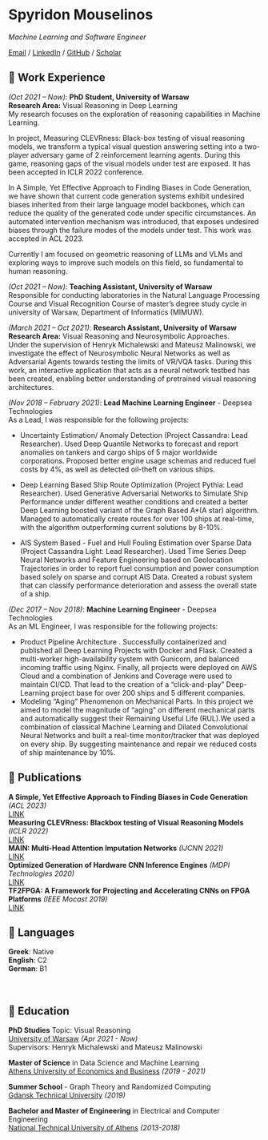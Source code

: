 # Spyridon Mouselinos

_Machine Learning and Software Engineer_

[Email](mailto:mouselinos.spur.kw@gmail.com) / [LinkedIn](https://www.linkedin.com/in/spyridon-mouselinos/) / [GitHub](https://github.com/SpyrosMouselinos) / [Scholar](https://scholar.google.com/citations?user=D6TDBuUAAAAJ&hl=en)


## 💼 Work Experience
_(Oct  2021 – Now)_: **PhD Student, University of Warsaw**<br>
**Research Area:** Visual Reasoning in Deep Learning<br>
My research focuses on the exploration of reasoning capabilities in Machine Learning. <br>
<p>In project, Measuring CLEVRness: Black-box testing of visual reasoning models, we transform a typical visual question answering setting into a two-player adversary game of 2 reinforcement learning agents. During this game, reasoning gaps of the visual models under test are exposed. It has been accepted in ICLR 2022 conference.<br>
<p>In A Simple, Yet Effective Approach to Finding Biases in Code Generation, we have shown that current code generation systems exhibit undesired biases inherited from their large language model backbones, which can reduce the quality of the generated code under specific circumstances. An automated intervention mechanism was introduced, that exposes undesired biases through the failure modes of the models under test. This work was accepted in ACL 2023.<br>
<p>Currently I am focused on geometric reasoning of LLMs and VLMs and exploring ways to improve such models on this field, so fundamental to human reasoning.<br>

_(Oct  2021 – Now)_: **Teaching Assistant, University of Warsaw**<br>
Responsible for conducting laboratories in the Natural Language Processing Course and Visual Recognition Course of master’s degree study cycle in university of Warsaw, Department of Informatics (MIMUW). 

_(March 2021 – Oct 2021)_: **Research Assistant, University of Warsaw**<br>
**Research Area:** Visual Reasoning and Neurosymbolic Approaches. <br>
Under the supervision of Henryk Michalewski and Mateusz Malinowski, we investigate the effect of Neurosymbolic Neural Networks as well as Adversarial Agents towards testing the limits of VR/VQA tasks. During this work, an interactive application that acts as a neural network testbed has been created, enabling better understanding of pretrained visual reasoning architectures.

_(Nov 2018 – February 2021)_: **Lead Machine Learning Engineer** - Deepsea Technologies<br>
As a Lead, I was responsible for the following projects:
-	Uncertainty Estimation/ Anomaly Detection (Project Cassandra: Lead Researcher).
Used Deep Quantile Networks to forecast and report anomalies on tankers and cargo ships of 5 major worldwide corporations. Proposed better engine usage schemas and reduced fuel costs by 4%, as well as detected oil-theft on various ships. 
-	Deep Learning Based Ship Route Optimization (Project Pythia: Lead Researcher).
Used Generative Adversarial Networks to Simulate Ship Performance under different weather conditions and created a better Deep Learning boosted variant of the Graph Based A*(A star) algorithm. Managed to automatically create routes for over 100 ships at real-time, with the algorithm outperforming current solutions by 8-10%.

-	AIS System Based - Fuel and Hull Fouling Estimation over Sparse Data (Project Cassandra Light: Lead Researcher).
Used Time Series Deep Neural Networks and Feature Engineering based on Geolocation Trajectories in order to report fuel consumption and power consumption based solely on sparse and corrupt AIS Data. Created a robust system that can classify performance deterioration and assess the overall state of a ship.

_(Dec 2017 – Nov 2018)_: **Machine Learning Engineer** - Deepsea Technologies<br>
As an ML Engineer, I was responsible for the following projects:
-	Product Pipeline Architecture .
Successfully containerized and published all Deep Learning Projects with Docker and Flask. Created a multi-worker high-availability system with Gunicorn, and balanced incoming traffic using Nginx. Finally, all projects were deployed on AWS Cloud and a combination of Jenkins and Coverage were used to maintain CI/CD.
That lead to the creation of a “click-and-play” Deep-Learning  project base for over 200 ships and 5 different companies.
-	Modeling “Aging” Phenomenon on Mechanical Parts.
In this project we aimed to model the magnitude of  “aging” on different mechanical parts and automatically suggest their Remaining Useful Life (RUL).We used a combination of classical Machine Learning and Dilated Convolutional Neural Networks and built a real-time monitor/tracker that was deployed on every ship. By suggesting maintenance and repair we reduced costs of ship maintenance by 10%.


    


## 📜 Publications
**A Simple, Yet Effective Approach to Finding Biases in Code Generation** _(ACL 2023)_<br>
[LINK](https://arxiv.org/abs/2211.00609) <br>
**Measuring CLEVRness: Blackbox testing of Visual Reasoning Models** _(ICLR 2022)_<br>
[LINK](https://arxiv.org/abs/2202.12162) <br>
**MAIN: Multi-Head Attention Imputation Networks** _(IJCNN 2021)_<br>
[LINK](https://arxiv.org/pdf/2102.05428.pdf) <br>
**Optimized Generation of Hardware CNN Inference Engines** _(MDPI Technologies 2020)_<br>
[LINK](https://www.mdpi.com/2227-7080/8/1/6) <br>
**TF2FPGA: A Framework for Projecting and Accelerating CNNs on FPGA Platforms** _(IEEE Mocast 2019)_<br>
[LINK](https://ieeexplore.ieee.org/document/8741940) 



## 💬 Languages

**Greek**: Native <br>
**English**: C2 <br>
**German**: B1 <br>
<br><br>

## 🏫 Education

**PhD Studies** Topic: Visual Reasoning <br>
[University of Warsaw](https://www.mimuw.edu.pl/) _(Apr 2021 - Now)_ <br>
Supervisors: Henryk Michalewski and Mateusz Malinowski<br>

**Master of Science** in Data Science and Machine Learning<br>
[Athens University of Economics and Business](https://datascience.aueb.gr/) _(2019 - 2021)_

**Summer School** - Graph Theory and Randomized Computing <br>
[Gdansk Technical University](https://pg.edu.pl/en) _(2019)_

**Bachelor and Master of Engineering** in Electrical and Computer Engineering<br>
[National Technical University of Athens](https://www.ece.ntua.gr/en) _(2013-2018)_

 








